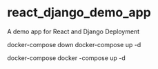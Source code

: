 # react_django_demo_app
A demo app for React and Django Deployment

docker-compose down
docker-compose up -d

docker-compose
docker -compose up -d
